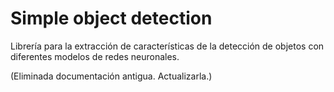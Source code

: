 # Simple object detection

Librería para la extracción de características de la detección de objetos con diferentes
modelos de redes neuronales.

(Eliminada documentación antigua. Actualizarla.)
